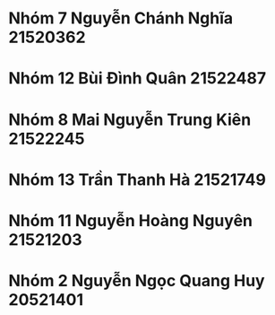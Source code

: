# Nhóm 7 Nguyễn Chánh Nghĩa 21520362

# Nhóm 12 Bùi Đình Quân 21522487

# Nhóm 8 Mai Nguyễn Trung Kiên 21522245

# Nhóm 13 Trần Thanh Hà 21521749 
# Nhóm 11 Nguyễn Hoàng Nguyên 21521203
# Nhóm 2 Nguyễn Ngọc Quang Huy 20521401

